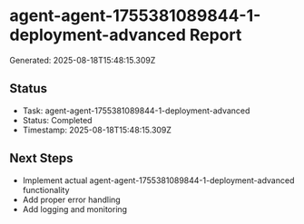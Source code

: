 # agent-agent-1755381089844-1-deployment-advanced Report

Generated: 2025-08-18T15:48:15.309Z

## Status
- Task: agent-agent-1755381089844-1-deployment-advanced
- Status: Completed
- Timestamp: 2025-08-18T15:48:15.309Z

## Next Steps
- Implement actual agent-agent-1755381089844-1-deployment-advanced functionality
- Add proper error handling
- Add logging and monitoring

